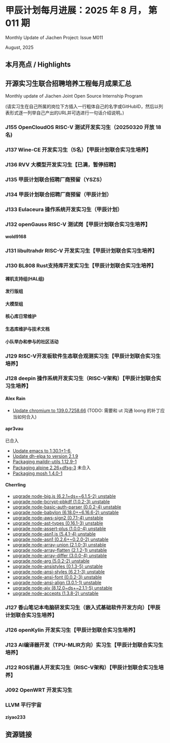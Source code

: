 # 甲辰计划每月进展：2025 年 8 月， 第 011 期

Monthly Update of Jiachen Project: Issue M011

August, 2025

## 本月亮点 / Highlights

## 开源实习生联合招聘培养工程每月成果汇总

Monthly update of Jiachen Joint Open Source Internship Program

(请实习生在自己所属的岗位下方插入一行粗体自己的名字或GitHubID，然后以列表形式逐一列举自己产出的URL并可选进行一句话介绍说明。)

### J155 OpenCloudOS RISC-V 测试开发实习生（20250320 开放 18 名)

### J137  Wine-CE 开发实习生（5名）【甲辰计划联合实习生培养】

### J136 RVV 大模型开发实习生【已满，暂停招聘】

### J135 甲辰计划联合招聘厂商预留（YSZS）

### J134 甲辰计划联合招聘厂商预留（甲辰计划）

### J133 Eulaceura 操作系统开发实习生（甲辰计划）

### J132 openGauss RISC-V 测试岗【甲辰计划联合实习生培养】

#### wold9168

### J131 libultrahdr RISC-V 开发实习生【甲辰计划联合实习生培养】

### J130 BL808 Rust支持库开发实习生【甲辰计划联合实习生培养】

#### 裸机支持组(HAL组)

#### 发行版组

#### 大模型组

#### 核心库日常维护

#### 生态库维护与技术文档

#### 小队举办和参与的社区活动

### J129 RISC-V开发板软件生态联合观测实习生【甲辰计划联合实习生培养】

### J128 deepin 操作系统开发实习生（RISC-V架构）【甲辰计划联合实习生培养】

#### Alex Rain

- [Update chromium to 139.0.7258.66](https://github.com/deepin-community/chromium-riscv64/pull/1)
(TODO: 需要和 ut 沟通 loong 的补丁应当如何合入)

#### apr3vau

已合入
- [Update emacs to 1:30.1+1-6 ](https://github.com/deepin-community/emacs/pull/5)
- [Update dh-elpa to version 2.1.9](https://github.com/deepin-community/dh-elpa/pull/3)
- [Packaging maildir-utils 1.12.9-1](https://github.com/deepin-community/maildir-utils/pull/1)
- [Packaging alpine 2.26+dfsg-3](https://github.com/deepin-community/alpine/pull/1)
未合入
- [Packaging mosh 1.4.0-1](https://github.com/deepin-community/mosh/pull/1)

#### Cherrling

* [upgrade node-big.js (6.2.1+ds+~6.1.5-2) unstable](https://github.com/deepin-community/node-big.js/pull/1)
* [upgrade node-bcrypt-pbkdf (1.0.2-3) unstable](https://github.com/deepin-community/node-bcrypt-pbkdf/pull/1)
* [upgrade node-basic-auth-parser (0.0.2-4) unstable](https://github.com/deepin-community/node-basic-auth-parser/pull/1)
* [upgrade node-babylon (6.18.0+~6.16.6-2) unstable](https://github.com/deepin-community/node-babylon/pull/1)
* [upgrade node-aws-sign2 (0.7.1-4) unstable](https://github.com/deepin-community/node-aws-sign2/pull/1)
* [upgrade node-ast-types (0.16.1-3) unstable](https://github.com/deepin-community/node-ast-types/pull/2)
* [upgrade node-assert-plus (1.0.0-4) unstable](https://github.com/deepin-community/node-assert-plus/pull/1)
* [upgrade node-asn1.js (5.4.1-4) unstable](https://github.com/deepin-community/node-asn1.js/pull/1)
* [upgrade node-asn1 (0.2.6+~0.2.0-2) unstable](https://github.com/deepin-community/node-asn1/pull/1)
* [upgrade node-array-union (2.1.0-3) unstable](https://github.com/deepin-community/node-array-union/pull/1)
* [upgrade node-array-flatten (2.1.2-1) unstable](https://github.com/deepin-community/node-array-flatten/pull/1)
* [upgrade node-array-differ (3.0.0-4) unstable](https://github.com/deepin-community/node-array-differ/pull/1)
* [upgrade node-arg (5.0.2-2) unstable](https://github.com/deepin-community/node-arg/pull/1)
* [upgrade node-ansistyles (0.1.3-5) unstable](https://github.com/deepin-community/node-ansistyles/pull/1)
* [upgrade node-ansi-styles (6.2.1-3) unstable](https://github.com/deepin-community/node-ansi-styles/pull/2)
* [upgrade node-ansi-font (0.0.2-3) unstable](https://github.com/deepin-community/node-ansi-font/pull/1)
* [upgrade node-ansi-align (3.0.1-1) unstable](https://github.com/deepin-community/node-ansi-align/pull/1)
* [upgrade node-ajv (8.12.0~ds+~2.1.1-5) unstable](https://github.com/deepin-community/node-ajv/pull/3)
* [upgrade node-accepts (1.3.8-2) unstable](https://github.com/deepin-community/node-accepts/pull/1)

### J127 香山笔记本电脑研发实习生（嵌入式基础软件开发方向）【甲辰计划联合实习生培养】

### J126 openKylin 开发实习生【甲辰计划联合实习生培养】

### J123 AI编译器开发（TPU-MLIR方向）实习生【甲辰计划联合实习生培养】

### J122 ROS机器人开发实习生（RISC-V架构）【甲辰计划联合实习生培养】

### J092 OpenWRT 开发实习生

### LLVM 平行宇宙

#### ziyao233

## 资源链接


